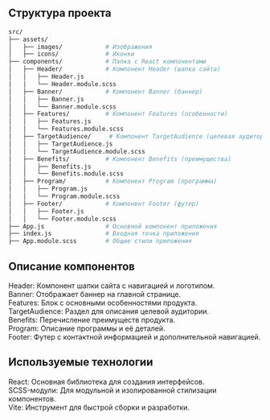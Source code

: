 ## Структура проекта

```bash
src/
├── assets/
│   ├── images/            # Изображения
│   ├── icons/             # Иконки
├── components/            # Папка с React компонентами
│   ├── Header/            # Компонент Header (шапка сайта)
│   │   ├── Header.js
│   │   └── Header.module.scss
│   ├── Banner/            # Компонент Banner (баннер)
│   │   ├── Banner.js
│   │   └── Banner.module.scss
│   ├── Features/          # Компонент Features (особенности)
│   │   ├── Features.js
│   │   └── Features.module.scss
│   ├── TargetAudience/     # Компонент TargetAudience (целевая аудитория)
│   │   ├── TargetAudience.js
│   │   └── TargetAudience.module.scss
│   ├── Benefits/          # Компонент Benefits (преимущества)
│   │   ├── Benefits.js
│   │   └── Benefits.module.scss
│   ├── Program/           # Компонент Program (программа)
│   │   ├── Program.js
│   │   └── Program.module.scss
│   ├── Footer/            # Компонент Footer (футер)
│   │   ├── Footer.js
│   │   └── Footer.module.scss
├── App.js                 # Основной компонент приложения
├── index.js               # Входная точка приложения
├── App.module.scss        # Общие стили приложения
```

## Описание компонентов
Header: Компонент шапки сайта с навигацией и логотипом.  
Banner: Отображает баннер на главной странице.  
Features: Блок с основными особенностями продукта.  
TargetAudience: Раздел для описания целевой аудитории.  
Benefits: Перечисление преимуществ продукта.  
Program: Описание программы и её деталей.  
Footer: Футер с контактной информацией и дополнительной навигацией.  

## Используемые технологии
React: Основная библиотека для создания интерфейсов.  
SCSS-модули: Для модульной и изолированной стилизации компонентов.  
Vite: Инструмент для быстрой сборки и разработки.  
